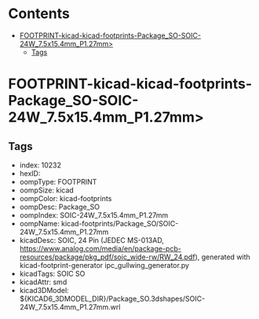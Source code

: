



Contents
========

* [FOOTPRINT-kicad-kicad-footprints-Package_SO-SOIC-24W_7.5x15.4mm_P1.27mm>](#footprint-kicad-kicad-footprints-package_so-soic-24w_75x154mm_p127mm)
	* [Tags](#tags)

# FOOTPRINT-kicad-kicad-footprints-Package_SO-SOIC-24W_7.5x15.4mm_P1.27mm>

## Tags

- index: 10232
- hexID: 
- oompType: FOOTPRINT
- oompSize: kicad
- oompColor: kicad-footprints
- oompDesc: Package_SO
- oompIndex: SOIC-24W_7.5x15.4mm_P1.27mm
- oompName: kicad-footprints/Package_SO/SOIC-24W_7.5x15.4mm_P1.27mm
- kicadDesc: SOIC, 24 Pin (JEDEC MS-013AD, https://www.analog.com/media/en/package-pcb-resources/package/pkg_pdf/soic_wide-rw/RW_24.pdf), generated with kicad-footprint-generator ipc_gullwing_generator.py
- kicadTags: SOIC SO
- kicadAttr: smd
- kicad3DModel: ${KICAD6_3DMODEL_DIR}/Package_SO.3dshapes/SOIC-24W_7.5x15.4mm_P1.27mm.wrl
